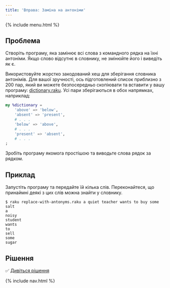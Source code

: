 ```yaml
---
title: 'Вправа: Заміна на антоніми'
---
```


{% include menu.html %}

## Проблема

Створіть програму, яка замінює всі слова з командного рядка на їхні антоніми. Якщо слово відсутнє в словнику, не змінюйте його і виведіть як є.

Використовуйте жорстко закодований хеш для зберігання словника антонімів. Для вашої зручності, ось підготовлений список приблизно з 200 пар, який ви можете безпосередньо скопіювати та вставити у вашу програму: [dictionary.raku](https://github.com/ash/raku-course/blob/master/essentials/associatives/exercises/replace-with-antonyms/dictionary.raku). Усі пари зберігаються в обох напрямках, наприклад:

```raku
my %dictionary =
    'above' => 'below',
    'absent' => 'present',
    # . . .
    'below' => 'above',
    # . . .
    'present' => 'absent',
    # . . .
;
```

Зробіть програму якомога простішою та виводьте слова рядок за рядком.

## Приклад

Запустіть програму та передайте їй кілька слів. Переконайтеся, що принаймні деякі з цих слів можна знайти у словнику.

```console
$ raku replace-with-antonyms.raku a quiet teacher wants to buy some salt
a
noisy
student
wants
to
sell
some
sugar
```

## Рішення

✅ [Дивіться рішення](solution)

{% include nav.html %}